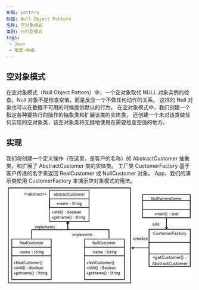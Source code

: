 ```yaml
---
布局: pattern
标题: Null Object Pattern
名称: 空对象模式
类别: 行为型模式
tags:
 - Java
 - 难度-中级
---
```


## 空对象模式
在空对象模式（Null Object Pattern）中，一个空对象取代 NULL 对象实例的检查。Null 对象不是检查空值，而是反应一个不做任何动作的关系。
这样的 Null 对象也可以在数据不可用的时候提供默认的行为。
在空对象模式中，我们创建一个指定各种要执行的操作的抽象类和扩展该类的实体类，
还创建一个未对该类做任何实现的空对象类，该空对象类将无缝地使用在需要检查空值的地方。

## 实现
我们将创建一个定义操作（在这里，是客户的名称）的 AbstractCustomer 抽象类，和扩展了 AbstractCustomer 类的实体类。
工厂类 CustomerFactory 基于客户传递的名字来返回 RealCustomer 或 NullCustomer 对象。
App，我们的演示类使用 CustomerFactory 来演示空对象模式的用法。
![img](./etc/null_pattern_uml_diagram.jpg)